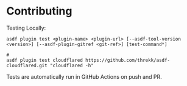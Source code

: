 # Contributing

Testing Locally:

```shell
asdf plugin test <plugin-name> <plugin-url> [--asdf-tool-version <version>] [--asdf-plugin-gitref <git-ref>] [test-command*]

#
asdf plugin test cloudflared https://github.com/threkk/asdf-cloudflared.git "cloudflared -h"
```

Tests are automatically run in GitHub Actions on push and PR.
